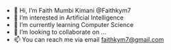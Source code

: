 - 👋 Hi, I’m Faith Mumbi Kimani @Faithkym7
- 👀 I’m interested in Artificial Intelligence
- 🌱 I’m currently learning Computer Science
- 💞️ I’m looking to collaborate on ...
- 📫 You can reach me via email faithkym7@gmail.com

<!---
Faithkym7/Faithkym7 is a ✨ special ✨ repository because its `README.md` (this file) appears on your GitHub profile.
You can click the Preview link to take a look at your changes.
--->
